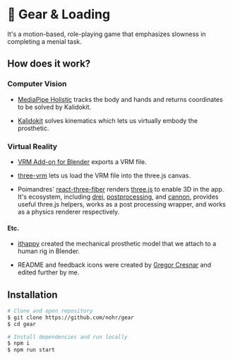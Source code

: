 # 🦾 Gear & Loading

It's a motion-based, role-playing game that emphasizes slowness in completing a menial task.

## How does it work?

### Computer Vision

- [MediaPipe Holistic](https://google.github.io/mediapipe/solutions/holistic.html) tracks the body and hands and returns coordinates to be solved by Kalidokit.

- [Kalidokit](https://github.com/yeemachine/kalidokit) solves kinematics which lets us virtually embody the prosthetic.

### Virtual Reality

- [VRM Add-on for Blender](https://github.com/saturday06/VRM_Addon_for_Blender) exports a VRM file.

- [three-vrm](https://github.com/pixiv/three-vrm) lets us load the VRM file into the three.js canvas.

- Poimandres' [react-three-fiber](https://github.com/pmndrs/react-three-fiber) renders [three.js](https://threejs.org/) to enable 3D in the app. It's ecosystem, including [drei](https://github.com/pmndrs/drei), [postprocessing](https://github.com/pmndrs/react-postprocessing), and [cannon](https://github.com/pmndrs/use-cannon), provides useful three.js helpers, works as a post processing wrapper, and works as a physics renderer respectively.

#### Etc.

- [ithappy](https://www.cgtrader.com/ithappy) created the mechanical prosthetic model that we attach to a human rig in Blender.

- README and feedback icons were created by [Gregor Cresnar](https://thenounproject.com/grega.cresnar/) and edited further by me.

## Installation

```zsh
# Clone and open repository
$ git clone https://github.com/nohr/gear
$ cd gear

# Install dependencies and run locally
$ npm i
$ npm run start
```
